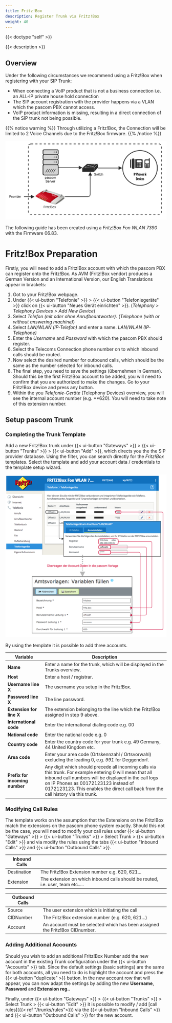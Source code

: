 ```yaml
---
title: Fritz!Box
description: Register Trunk via Fritz!Box
weight: 40
---
```


{{< doctype "self"  >}}

{{< description >}}

## Overview

Under the following circumstances we recommend using a Fritz!Box when registering with your SIP Trunk:

* When connecting a VoIP product that is not a business connection i.e. an ALL-IP private house hold connection
* The SIP account registration with the provider happens via a VLAN which the pascom PBX cannot access.
* VoIP product information is missing, resulting in a direct connection of the SIP trunk not being possible.

{{% notice warning %}}
Through utilizing a Fritz!Box, the Connection will be limited to 2 Voice Channels due to the Fritz!Box firmware.
{{% /notice %}}

![Fritz!Box](fritzbox.en.png?width=70%)

The following guide has been created using a *Fritz!Box Fon WLAN 7390* with the Firmware 06.83.

# Fritz!Box Preparation

Firstly, you will need to add a Fritz!Box account with which the pascom PBX can register onto the Fritz!Box. As AVM (Fritz!Box vendor) produces a German Version and an International Version, our English Translations appear in brackets:

1. Got to your Fritz!Box webpage.
2. Under {{< ui-button "Telefonie" >}} > {{< ui-button "Telefoniegeräte" >}} click on {{< ui-button "Neues Gerät einrichten" >}}. (*Telephony > Telephony Devices > Add New Device*)
3. Select *Telefon (mit oder ohne Anrufbeantworter)*. (*Telephone (with or without answering machine)*)
4. Select *LAN/WLAN (IP-Telefon)* and enter a name.  *LAN/WLAN (IP-Telephone)*
5. Enter the *Username* and *Password* with which the pascom PBX should register.
6. Select the Telecoms Connection phone number on to which inbound calls should be routed.
7. Now select the desired number for outbound calls, which should be the same as the number selected for inbound calls.
8. The final step, you need to save the settings (übernehmen in German). Should this be the first Fritz!Box account to be added, you will need to confirm that you are authorized to make the changes. Go to your Fritz!Box device and press any button.
9. Within the you *Telefonie-Geräte* (Telephony Devices) overview, you will see the internal account number (e.g. \**620). You will need to take note of this extension number.

## Setup pascom Trunk

### Completing the Trunk Template

Add a new Fritz!Box trunk under {{< ui-button "Gateways" >}} > {{< ui-button "Trunks" >}} > {{< ui-button "Add" >}}, which directs you the the SIP provider database. Using the filter, you can search directly for the *Fritz!Box* templates. Select the template and add your account data / credentials to the template setup wizard.

![Fritz!Box Account](fritzbox_account.de.png?width=80%)

By using the template it is possible to add three accounts.

|Variable|Description|
|---|---|
|**Name**|Enter a name for the trunk, which will be displayed in the Trunks overview.|
|**Host**|Enter a host / registrar.|
|**Username line X**|The username you setup in the Fritz!Box.|
|**Password line X**|The line password.|
|**Extension for line X**|The extension belonging to the line which the Fritz!Box assigned in step 9 above.|
|**International code**|Enter the international dialing code e.g. 00|
|**National code**|Enter the national code e.g. 0 |
|**Country code**|Enter the country code for your trunk e.g. 49 Germany, 44 United Kingdom etc.|
|**Area code**|Enter your area code (Ortskennzahl / Ortsvorwahl) excluding the leading 0, e.g. *991* for Deggendorf.|
|**Prefix for incoming number**|Any digit which should precede all incoming calls via this trunk. For example entering 0 will mean that all inbound call numbers will be displayed in the call logs on IP Phones as 00172123123 instead of 0172123123. This enables the direct call back from the call history via this trunk.|

### Modifying Call Rules

The template works on the assumption that the Extensions on the Fritz!Box match the extensions on the pascom phone system exactly. Should this not be the case, you will need to modify your call rules under {{< ui-button "Gateways" >}} > {{< ui-button "Trunks" >}} > Select Trunk > {{< ui-button "Edit" >}} and via modify the rules using the tabs {{< ui-button "Inbound Calls" >}} and {{< ui-button "Outbound Calls" >}}.

|Inbound Calls||
|---|---|
|Destination|The Fritz!Box Extension number e.g. 620, 621...|
|Extension|The extension on which inbound calls should be routed, i.e. user, team etc.....|

|Outbound Calls||
|---|---|
|Source|The user extension which is initiating the call|
|CIDNumber|The Fritz!Box extension number (e.g. 620, 621...)|
|Account|An account must be selected which has been assigned the Fritz!Box CIDnumber.|

### Adding Additional Accounts

Should you wish to add an additional Fritz!Box Number  add the new account in the existing Trunk configuration under the {{< ui-button "Accounts" >}} tab. Since the default settings (basic settings) are the same for both accounts, all you need to do is highlight the account and press the {{< ui-button "duplicate" >}} button.  In the new account row that will appear, you can now adapt the settings by adding the new **Username**, **Password** and **Extension reg.**.

Finally, under {{< ui-button "Gateways" >}} > {{< ui-button "Trunks" >}} > Select Trunk > {{< ui-button "Edit" >}} it is possible to modify / add [call rules]({{< ref "/trunks/rules">}}) via the {{< ui-button "Inbound Calls" >}} and {{< ui-button "Outbound Calls" >}} for the new account.
